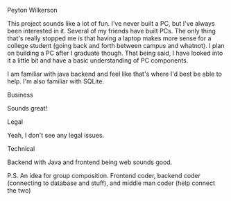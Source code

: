 Peyton Wilkerson

This project sounds like a lot of fun. I've never built a PC, but I've always been interested in it. Several of my friends have built PCs. The only thing that's really stopped me is that having a laptop makes more sense for a college student (going back and forth between campus and whatnot). I plan on building a PC after I graduate though. That being said, I have looked into it a little bit and have a basic understanding of PC components.

I am familiar with java backend and feel like that's where I'd best be able to help. I'm also familiar with SQLite.

Business

Sounds great!

Legal

Yeah, I don't see any legal issues.

Technical

Backend with Java and frontend being web sounds good.

P.S.
An idea for group composition. Frontend coder, backend coder (connecting to database and stuff), and middle man coder (help connect the two)
